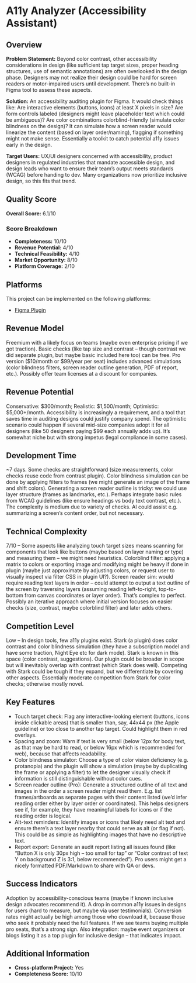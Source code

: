# A11y Analyzer (Accessibility Assistant)

## Overview
**Problem Statement:** Beyond color contrast, other accessibility considerations in design (like sufficient tap target sizes, proper heading structures, use of semantic annotations) are often overlooked in the design phase. Designers may not realize their design could be hard for screen readers or motor-impaired users until development. There’s no built-in Figma tool to assess these aspects.

**Solution:** An accessibility auditing plugin for Figma. It would check things like: Are interactive elements (buttons, icons) at least X pixels in size? Are form controls labeled (designers might leave placeholder text which could be ambiguous)? Are color combinations colorblind-friendly (simulate color blindness on the design)? It can simulate how a screen reader would linearize the content (based on layer order/naming), flagging if something might not make sense. Essentially a toolkit to catch potential a11y issues early in the design.

**Target Users:** UX/UI designers concerned with accessibility, product designers in regulated industries that mandate accessible design, and design leads who want to ensure their team’s output meets standards (WCAG) before handing to dev. Many organizations now prioritize inclusive design, so this fits that trend.

## Quality Score
**Overall Score:** 6.1/10

### Score Breakdown
- **Completeness:** 10/10
- **Revenue Potential:** 4/10
- **Technical Feasibility:** 4/10
- **Market Opportunity:** 8/10
- **Platform Coverage:** 2/10

## Platforms
This project can be implemented on the following platforms:
- [Figma Plugin](./platforms/figma-plugin/)

## Revenue Model
Freemium with a likely focus on teams (maybe even enterprise pricing if we got traction). Basic checks (like tap size and contrast – though contrast we did separate plugin, but maybe basic included here too) can be free. Pro version ($10/month or $99/year per seat) includes advanced simulations (color blindness filters, screen reader outline generation, PDF of report, etc.). Possibly offer team licenses at a discount for companies.

## Revenue Potential
Conservative: $300/month; Realistic: $1,500/month; Optimistic: $5,000+/month. Accessibility is increasingly a requirement, and a tool that saves time in auditing designs could justify company spend. The optimistic scenario could happen if several mid-size companies adopt it for all designers (like 50 designers paying $99 each annually adds up). It’s somewhat niche but with strong impetus (legal compliance in some cases).

## Development Time
~7 days. Some checks are straightforward (size measurements, color checks reuse code from contrast plugin). Color blindness simulation can be done by applying filters to frames (we might generate an image of the frame and shift colors). Generating a screen reader outline is tricky: we could use layer structure (frames as landmarks, etc.). Perhaps integrate basic rules from WCAG guidelines (like ensure headings vs body text contrast, etc.). The complexity is medium due to variety of checks. AI could assist e.g. summarizing a screen’s content order, but not necessary.

## Technical Complexity
7/10 – Some aspects like analyzing touch target sizes means scanning for components that look like buttons (maybe based on layer naming or type) and measuring them – we might need heuristics. Colorblind filter: applying a matrix to colors or exporting image and modifying might be heavy if done in plugin (maybe just approximate by adjusting colors, or request user to visually inspect via filter CSS in plugin UI?). Screen reader sim: would require reading text layers in order – could attempt to output a text outline of the screen by traversing layers (assuming reading left-to-right, top-to-bottom from canvas coordinates or layer order). That’s complex to perfect. Possibly an iterative approach where initial version focuses on easier checks (size, contrast, maybe colorblind filter) and later adds others.

## Competition Level
Low – In design tools, few a11y plugins exist. Stark (a plugin) does color contrast and color blindness simulation (they have a subscription model and have some traction, Night Eye etc for dark mode). Stark is known in this space (color contrast, suggestions). Our plugin could be broader in scope but will inevitably overlap with contrast (which Stark does well). Competing with Stark could be tough if they expand, but we differentiate by covering other aspects. Essentially moderate competition from Stark for color checks; otherwise mostly novel.

## Key Features
- Touch target check: Flag any interactive-looking element (buttons, icons inside clickable areas) that is smaller than, say, 44x44 px (the Apple guideline) or too close to another tap target. Could highlight them in red overlays.
- Spacing and zoom: Warn if text is very small (below 12px for body text, as that may be hard to read, or below 16px which is recommended for web), because that affects readability.
- Color blindness simulator: Choose a type of color vision deficiency (e.g. protanopia) and the plugin will show a simulation (maybe by duplicating the frame or applying a filter) to let the designer visually check if information is still distinguishable without color cues.
- Screen reader outline (Pro): Generate a structured outline of all text and images in the order a screen reader might read them. E.g. list frames/artboards as separate pages with their content listed (we’d infer reading order either by layer order or coordinates). This helps designers see if, for example, they have meaningful labels for icons or if the reading order is logical.
- Alt-text reminders: Identify images or icons that likely need alt text and ensure there’s a text layer nearby that could serve as alt (or flag if not). This could be as simple as highlighting images that have no descriptive text.
- Report export: Generate an audit report listing all issues found (like “Button X is only 30px high – too small for tap” or “Color contrast of text Y on background Z is 3:1, below recommended”). Pro users might get a nicely formatted PDF/Markdown to share with QA or devs.

## Success Indicators
Adoption by accessibility-conscious teams (maybe if known inclusive design advocates recommend it). A drop in common a11y issues in designs for users (hard to measure, but maybe via user testimonials). Conversion rates might actually be high among those who download it, because those who seek it probably need the full features. If we see teams buying multiple pro seats, that’s a strong sign. Also integration: maybe event organizers or blogs listing it as a top plugin for inclusive design – that indicates impact.

## Additional Information
- **Cross-platform Project:** Yes
- **Completeness Score:** 10/10
